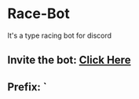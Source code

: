 # Race-Bot
It's a type racing bot for discord

  ## Invite the bot: [Click Here](https://discord.com/oauth2/authorize?client_id=735709626443759620&scope=bot&permissions=8 "Invite Bot")
    
  ## Prefix: `
